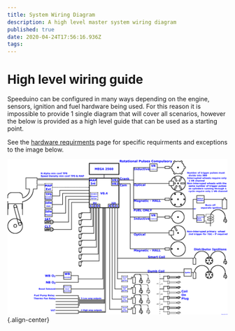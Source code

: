 ```yaml
---
title: System Wiring Diagram
description: A high level master system wiring diagram
published: true
date: 2020-04-24T17:56:16.936Z
tags: 
---
```


# High level wiring guide

Speeduino can be configured in many ways depending on the engine, sensors, ignition and fuel hardware being used. For this reason it is impossible to provide 1 single diagram that will cover all scenarios, however the below is provided as a high level guide that can be used as a starting point. 

See the [hardware requirments](/Hardware_requirements) page for specific requirments and exceptions to the image below.  

![wiring_overview.png](/img/wiring/wiring_overview.png){.align-center}